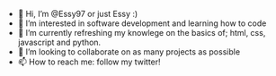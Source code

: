 - 👋 Hi, I’m @Essy97 or just Essy :)
- 👀 I’m interested in software development and learning how to code
- 🌱 I’m currently refreshing my knowlege on the basics of; html, css, javascript and python.
- 💞️ I’m looking to collaborate on as many projects as possible
- 📫 How to reach me: follow my twitter!

<!---
Essy97/Essy97 is a ✨ special ✨ repository because its `README.md` (this file) appears on your GitHub profile.
You can click the Preview link to take a look at your changes.
--->
